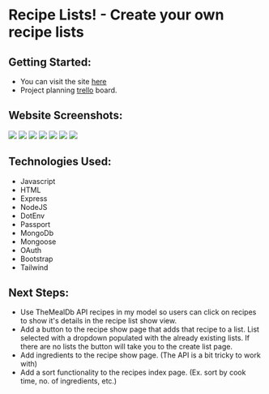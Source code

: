 # Recipe Lists! - Create your own recipe lists

## Getting Started:
- You can visit the site [here](https://recipelists.fly.dev/)
- Project planning [trello](https://trello.com/b/npZjdwcy/project-2) board. 

## Website Screenshots: 
<img src ="https://i.imgur.com/ypxC0Cp.png">
<img src ="https://i.imgur.com/L2hLVwn.png">
<img src ="https://i.imgur.com/9nX5RBG.png">
<img src ="https://i.imgur.com/EPTaOVA.png">
<img src="https://i.imgur.com/BTnn18R.png">
<img src="https://i.imgur.com/dn7T5A6.png">
<img src="https://i.imgur.com/7d9cNrj.png">

## Technologies Used: 
- Javascript
- HTML
- Express
- NodeJS
- DotEnv
- Passport
- MongoDb
- Mongoose
- OAuth
- Bootstrap
- Tailwind


## Next Steps:
- Use TheMealDb API recipes in my model so users can click on recipes to show it's details in the recipe list show view.
- Add a button to the recipe show page that adds that recipe to a list. List selected with a dropdown populated with the already existing lists. If there are no lists the button will take you to the create list page. 
- Add ingredients to the recipe show page. (The API is a bit tricky to work with)
- Add a sort functionality to the recipes index page. (Ex. sort by cook time, no. of ingredients, etc.)